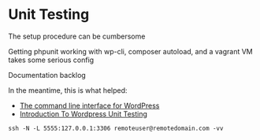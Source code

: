 # Unit Testing

The setup procedure can be cumbersome

Getting phpunit working with wp-cli, composer autoload, and a vagrant VM takes some serious config

Documentation backlog

In the meantime, this is what helped:

* [The command line interface for WordPress](http://wp-cli.org/)
* [Introduction To Wordpress Unit Testing](https://carlalexander.ca/introduction-wordpress-unit-testing/)


`ssh -N -L 5555:127.0.0.1:3306 remoteuser@remotedomain.com -vv`